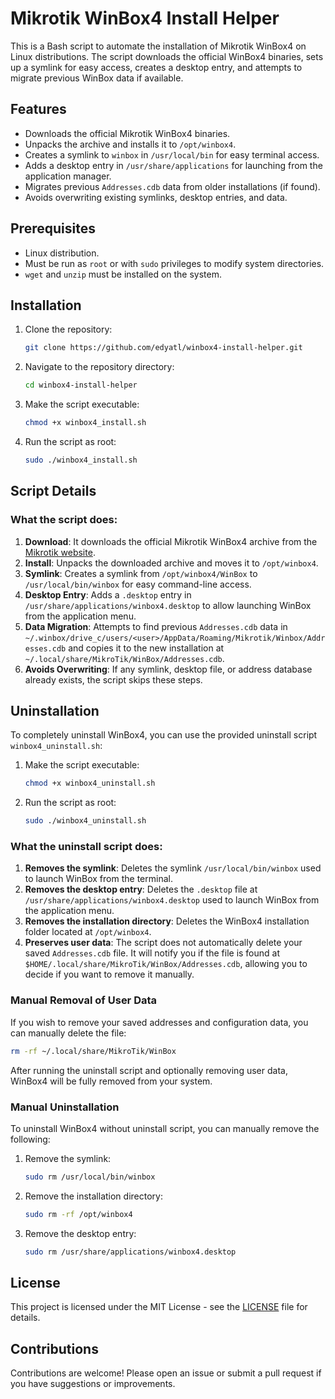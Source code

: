 # Mikrotik WinBox4 Install Helper

This is a Bash script to automate the installation of Mikrotik WinBox4 on Linux distributions. The script downloads the official WinBox4 binaries, sets up a symlink for easy access, creates a desktop entry, and attempts to migrate previous WinBox data if available.

## Features

- Downloads the official Mikrotik WinBox4 binaries.
- Unpacks the archive and installs it to `/opt/winbox4`.
- Creates a symlink to `winbox` in `/usr/local/bin` for easy terminal access.
- Adds a desktop entry in `/usr/share/applications` for launching from the application manager.
- Migrates previous `Addresses.cdb` data from older installations (if found).
- Avoids overwriting existing symlinks, desktop entries, and data.

## Prerequisites

- Linux distribution.
- Must be run as `root` or with `sudo` privileges to modify system directories.
- `wget` and `unzip` must be installed on the system.

## Installation

1. Clone the repository:

   ```bash
   git clone https://github.com/edyatl/winbox4-install-helper.git
   ```

2. Navigate to the repository directory:

   ```bash
   cd winbox4-install-helper
   ```

3. Make the script executable:

   ```bash
   chmod +x winbox4_install.sh
   ```

4. Run the script as root:

   ```bash
   sudo ./winbox4_install.sh
   ```

## Script Details

### What the script does:

1. **Download**: It downloads the official Mikrotik WinBox4 archive from the [Mikrotik website](https://download.mikrotik.com/routeros/winbox/4.0beta4/WinBox_Linux.zip).
2. **Install**: Unpacks the downloaded archive and moves it to `/opt/winbox4`.
3. **Symlink**: Creates a symlink from `/opt/winbox4/WinBox` to `/usr/local/bin/winbox` for easy command-line access.
4. **Desktop Entry**: Adds a `.desktop` entry in `/usr/share/applications/winbox4.desktop` to allow launching WinBox from the application menu.
5. **Data Migration**: Attempts to find previous `Addresses.cdb` data in `~/.winbox/drive_c/users/<user>/AppData/Roaming/Mikrotik/Winbox/Addresses.cdb` and copies it to the new installation at `~/.local/share/MikroTik/WinBox/Addresses.cdb`.
6. **Avoids Overwriting**: If any symlink, desktop file, or address database already exists, the script skips these steps.

## Uninstallation

To completely uninstall WinBox4, you can use the provided uninstall script `winbox4_uninstall.sh`:

1. Make the script executable:

   ```bash
   chmod +x winbox4_uninstall.sh
   ```

2. Run the script as root:

   ```bash
   sudo ./winbox4_uninstall.sh
   ```

### What the uninstall script does:

1. **Removes the symlink**: Deletes the symlink `/usr/local/bin/winbox` used to launch WinBox from the terminal.
2. **Removes the desktop entry**: Deletes the `.desktop` file at `/usr/share/applications/winbox4.desktop` used to launch WinBox from the application menu.
3. **Removes the installation directory**: Deletes the WinBox4 installation folder located at `/opt/winbox4`.
4. **Preserves user data**: The script does not automatically delete your saved `Addresses.cdb` file. It will notify you if the file is found at `$HOME/.local/share/MikroTik/WinBox/Addresses.cdb`, allowing you to decide if you want to remove it manually.

### Manual Removal of User Data

If you wish to remove your saved addresses and configuration data, you can manually delete the file:

```bash
rm -rf ~/.local/share/MikroTik/WinBox
```

After running the uninstall script and optionally removing user data, WinBox4 will be fully removed from your system.

### Manual Uninstallation

To uninstall WinBox4 without uninstall script, you can manually remove the following:

1. Remove the symlink:

   ```bash
   sudo rm /usr/local/bin/winbox
   ```

2. Remove the installation directory:

   ```bash
   sudo rm -rf /opt/winbox4
   ```

3. Remove the desktop entry:

   ```bash
   sudo rm /usr/share/applications/winbox4.desktop
   ```

## License

This project is licensed under the MIT License - see the [LICENSE](LICENSE) file for details.

## Contributions

Contributions are welcome! Please open an issue or submit a pull request if you have suggestions or improvements.
